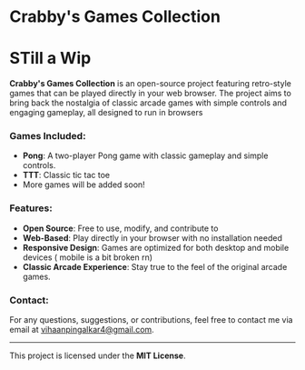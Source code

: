 # Crabby's Games Collection
# STill a Wip
**Crabby's Games Collection** is an open-source project featuring retro-style games that can be played directly in your web browser. The project aims to bring back the nostalgia of classic arcade games with simple controls and engaging gameplay, all designed to run in  browsers

### Games Included:
- **Pong**: A two-player Pong game with classic gameplay and simple controls.
- **TTT**: Classic tic tac toe
- More games will be added soon!

### Features:
- **Open Source**: Free to use, modify, and contribute to
- **Web-Based**: Play directly in your browser with no installation needed
- **Responsive Design**: Games are optimized for both desktop and mobile devices ( mobile is a bit broken rn)
- **Classic Arcade Experience**: Stay true to the feel of the original arcade games.

### Contact:
For any questions, suggestions, or contributions, feel free to contact me via email at [vihaanpingalkar4@gmail.com](mailto:vihaanpingalkar4@gmail.com).

---

This project is licensed under the **MIT License**.
